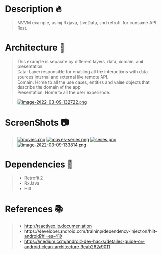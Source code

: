 # Description :fire:
> MVVM example, using Rxjava, LiveData, and retrofit for consume API Rest.
# Architecture :onion:
> This example is separate by different layers, data, domain, and presentation.<br />
> Data: Layer responsible for enabling all the interactions with data sources internal and external like remote API.<br />
> Domain: Home to all the use cases, entities and value objects that describe the domain of the app.<br />
> Presentation: Home to all the user experience.<br />

>[![image-2022-03-09-132722.png](https://i.postimg.cc/pTNckW3R/image-2022-03-09-132722.png)](https://postimg.cc/yJPT8HVb)
# ScreenShots :camera:
>[![movies.png](https://i.postimg.cc/QN79RXPv/movies.png)](https://postimg.cc/grY2hPGK)
>[![movies-series.png](https://i.postimg.cc/524XY80M/movies-series.png)](https://postimg.cc/ppSW3hz0)
>[![series.png](https://i.postimg.cc/yYXJ8L7P/series.png)](https://postimg.cc/JG07TcDD)
>[![image-2022-03-09-133814.png](https://i.postimg.cc/dtqs4wK2/image-2022-03-09-133814.png)](https://postimg.cc/YjsBSc00)

# Dependencies :elephant:
>- Retrofit 2
>- RxJava
>- Hilt
# References :books:
>- http://reactivex.io/documentation
>- https://developer.android.com/training/dependency-injection/hilt-android?hl=es-419 
>- https://medium.com/android-dev-hacks/detailed-guide-on-android-clean-architecture-9eab262a9011
